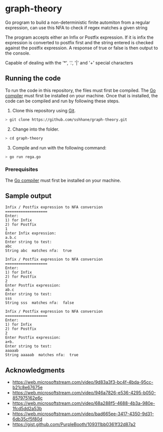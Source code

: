 # graph-theory
Go program to build a non-deterministic finite automiton from a regular expression, can use this NFA to check if regex matches a given string

The program accepts either an Infix or Postfix expression.  If it is infix the expression is converted to postfix first and the string entered is checked against the postfix expression.  A response of true or false is then output to the console.

Capable of dealing with the '*', '.', '|' and '+' special characters

## Running the code
To run the code in this repository, the files must first be compiled.
The [Go compiler](https://golang.org/dl/) must first be installed on your machine.
Once that is installed, the code can be compiled and run by following these steps.

1. Clone this repository using [Git](https://github.com/sshhane/graph-theory).

```bash
> git clone https://github.com/sshhane/graph-theory.git
```
2. Change into the folder.
```bash
> cd graph-theory
```
3. Compile and run with the following command:
```bash
> go run rega.go
```

### Prerequisites

The [Go compiler](https://golang.org/dl/) must first be installed on your machine.

## Sample output

```
Infix / Postfix expression to NFA conversion
===================
Enter:
1) for Infix
2) for Postfix
1
Enter Infix expression:
a.b.c
Enter string to test:
abc
String abc  matches nfa:  true
```

```
Infix / Postfix expression to NFA conversion
===================
Enter:
1) for Infix
2) for Postfix
2
Enter Postfix expression:
ab.c
Enter string to test:
sss
String sss  matches nfa:  false
```

```
Infix / Postfix expression to NFA conversion
===================
Enter:
1) for Infix
2) for Postfix
2
Enter Postfix expression:
a+b.
Enter string to test:
aaaaab
String aaaaab  matches nfa:  true
```


## Acknowledgments

* https://web.microsoftstream.com/video/9d83a3f3-bc4f-4bda-95cc-b21c8e67675e
* https://web.microsoftstream.com/video/946a7826-e536-4295-b050-857975162e6c
* https://web.microsoftstream.com/video/68a288f5-4688-4b3a-980e-1fcd5dd2a53b
* https://web.microsoftstream.com/video/bad665ee-3417-4350-9d31-6db35cf5f80d
* https://gist.github.com/PurpleBooth/109311bb0361f32d87a2

